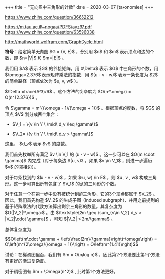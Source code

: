 +++
title = "无向图中三角形的计数"
date = 2020-03-07
[taxonomies]
+++

<p><a href="href=\"https://www.zhihu.com/question/36652212\"">https://www.zhihu.com/question/36652212</a></p><p><a href="href=\"https://m.tau.ac.il/~nogaa/PDFS/ayz97.pdf\"">https://m.tau.ac.il/~nogaa/PDFS/ayz97.pdf</a></br><a href="href=\"https://www.zhihu.com/question/63596038\"">https://www.zhihu.com/question/63596038</a></p><p><a href="href=\"http://mathworld.wolfram.com/GraphCycle.html\"">http://mathworld.wolfram.com/GraphCycle.html</a></p><p><b>符号</b>：给定简单无向图 <span class="math">$G = (V, E)$</span>  ，分别用 <span class="math">$n$</span>  和 <span class="math">$m$</span>  表示顶点和边的个数，即 <span class="math">$n=|V|$</span>  和 <span class="math">$m=|E|$</span>  。</p><p>我们用 <span class="math">$A$</span>  表示 <span class="math">$G$</span>  的邻接矩阵，用 <span class="math">$\Delta$</span>  表示 <span class="math">$G$</span>  中三角形的个数，用 <span class="math">$\omega<2.376$</span>  表示矩阵乘法的指数，用 <span class="math">$(u - v - w)$</span>  表示一条长度为 <span class="math">$2$</span>  的简单路径（顶点依次为 <span class="math">$u, v, w$</span>  ）。</p><p><span class="math">$\Delta =trace(A^3)/6$</span>  。这个方法的复杂度为 <span class="math">$O(n^\omega) = O(n^{2.376})$</span>  。</p><p>令 <span class="math">$\gamma = m^{(\omega - 1)/(\omega + 1)}$</span>  。根据顶点的度数，将 <span class="math">$G$</span>  的顶点 <span class="math">$V$</span>  划分成两个集合：</p><ul><li><p><span class="math">$V_1 = \{v \in V \ \mid\ d_v \leq \gamma\}$</span> </p></li><li><p><span class="math">$V_2= \{v \in V \ \mid\ d_v > \gamma\}$</span> </p></li></ul><p>这里， <span class="math">$d_v$</span>  表示 <span class="math">$v$</span>  的度数。</p><p>我们首先枚举所有满足 <span class="math">$v \in V_1 的 (u - v - w)$</span>  。这一步可以在 <span class="math">$O(m \cdot \gamma)$</span>  内完成（对于每条边  <span class="math">$(u, v)$</span>  ，如果 <span class="math">$v \in V_1$</span>  ，则进一步遍历 <span class="math">$v$</span>  的邻接边）。</p><p>对于每条找到的 <span class="math">$(u - v - w)$</span>  ，如果 <span class="math">$(u, w) \in E$</span>  ，则 <span class="math">$u , v , w$</span>  构成三角形。这一步可算出所有包含了 <span class="math">$V_1$</span>  的点的三角形的个数。</p><p>对于任意一个在第一步中没有被统计到的三角形，它的3个顶点都属于 <span class="math">$V_2$</span>  。因此，我们首先构造 <span class="math">$V_2$</span>  的生成子图（induced subgraph），并用之前提到的基于矩阵乘法的代数方法算出剩余三角形的数量。其复杂度为 <span class="math">$O(|V_2|^\omega)$</span>  。由 <span class="math">$\textstyle{2m \geq \sum_{v\in V_2} d_v > |V_2|\cdot \gamma}$</span>  ，可知 <span class="math">$|V_2| < 2m/\gamma$</span>  。</p><p>总体复杂度为:</p><p class="math">$$O\left(m\cdot \gamma + \left(\frac{2m}{\gamma}\right)^\omega\right) = O\left(m^{2\omega/(\omega + 1)}\right) = O\left(m^{1.41}\right)$$</p> <p>讨论：在稀疏图里面，我们有 <span class="math">$m = O(n\log n)$</span>  ，因此第2个方法要比第1个方法有更好的渐进复杂度。</p><p>对于稠密图有 <span class="math">$m = \Omega(n^2)$</span> , 此时第1个方法更好。</p>
